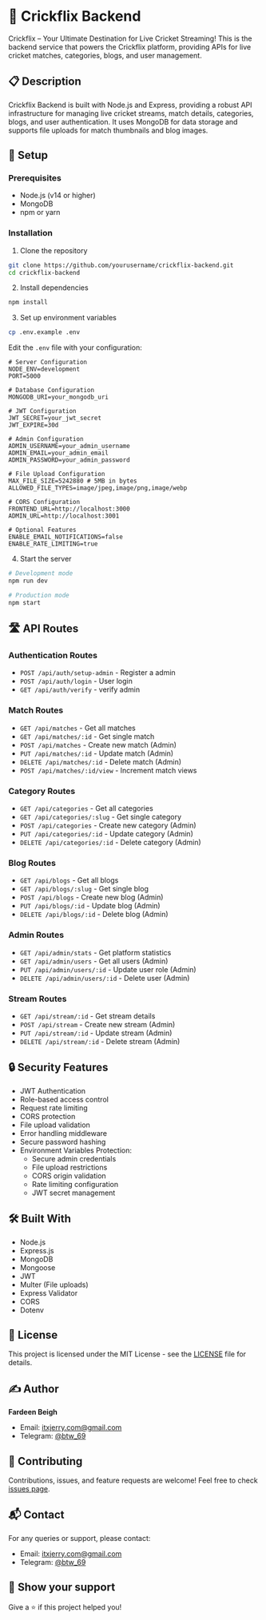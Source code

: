 # 🏏 Crickflix Backend

Crickflix – Your Ultimate Destination for Live Cricket Streaming! This is the backend service that powers the Crickflix platform, providing APIs for live cricket matches, categories, blogs, and user management.

## 📋 Description

Crickflix Backend is built with Node.js and Express, providing a robust API infrastructure for managing live cricket streams, match details, categories, blogs, and user authentication. It uses MongoDB for data storage and supports file uploads for match thumbnails and blog images.

## 🚀 Setup

### Prerequisites
- Node.js (v14 or higher)
- MongoDB
- npm or yarn

### Installation

1. Clone the repository
```bash
git clone https://github.com/yourusername/crickflix-backend.git
cd crickflix-backend
```

2. Install dependencies
```bash
npm install
```

3. Set up environment variables
```bash
cp .env.example .env
```
Edit the `.env` file with your configuration:
```env
# Server Configuration
NODE_ENV=development
PORT=5000

# Database Configuration
MONGODB_URI=your_mongodb_uri

# JWT Configuration
JWT_SECRET=your_jwt_secret
JWT_EXPIRE=30d

# Admin Configuration
ADMIN_USERNAME=your_admin_username
ADMIN_EMAIL=your_admin_email
ADMIN_PASSWORD=your_admin_password

# File Upload Configuration
MAX_FILE_SIZE=5242880 # 5MB in bytes
ALLOWED_FILE_TYPES=image/jpeg,image/png,image/webp

# CORS Configuration
FRONTEND_URL=http://localhost:3000
ADMIN_URL=http://localhost:3001

# Optional Features
ENABLE_EMAIL_NOTIFICATIONS=false
ENABLE_RATE_LIMITING=true
```

4. Start the server
```bash
# Development mode
npm run dev

# Production mode
npm start
```

## 🛣️ API Routes

### Authentication Routes
- `POST /api/auth/setup-admin` - Register a admin
- `POST /api/auth/login` - User login
- `GET /api/auth/verify` - verify admin 

### Match Routes
- `GET /api/matches` - Get all matches
- `GET /api/matches/:id` - Get single match
- `POST /api/matches` - Create new match (Admin)
- `PUT /api/matches/:id` - Update match (Admin)
- `DELETE /api/matches/:id` - Delete match (Admin)
- `POST /api/matches/:id/view` - Increment match views

### Category Routes
- `GET /api/categories` - Get all categories
- `GET /api/categories/:slug` - Get single category
- `POST /api/categories` - Create new category (Admin)
- `PUT /api/categories/:id` - Update category (Admin)
- `DELETE /api/categories/:id` - Delete category (Admin)

### Blog Routes
- `GET /api/blogs` - Get all blogs
- `GET /api/blogs/:slug` - Get single blog
- `POST /api/blogs` - Create new blog (Admin)
- `PUT /api/blogs/:id` - Update blog (Admin)
- `DELETE /api/blogs/:id` - Delete blog (Admin)

### Admin Routes
- `GET /api/admin/stats` - Get platform statistics
- `GET /api/admin/users` - Get all users (Admin)
- `PUT /api/admin/users/:id` - Update user role (Admin)
- `DELETE /api/admin/users/:id` - Delete user (Admin)

### Stream Routes
- `GET /api/stream/:id` - Get stream details
- `POST /api/stream` - Create new stream (Admin)
- `PUT /api/stream/:id` - Update stream (Admin)
- `DELETE /api/stream/:id` - Delete stream (Admin)

## 🔒 Security Features

- JWT Authentication
- Role-based access control
- Request rate limiting
- CORS protection
- File upload validation
- Error handling middleware
- Secure password hashing
- Environment Variables Protection:
  - Secure admin credentials
  - File upload restrictions
  - CORS origin validation
  - Rate limiting configuration
  - JWT secret management

## 🛠️ Built With

- Node.js
- Express.js
- MongoDB
- Mongoose
- JWT
- Multer (File uploads)
- Express Validator
- CORS
- Dotenv

## 📝 License

This project is licensed under the MIT License - see the [LICENSE](LICENSE) file for details.

## ✍️ Author

**Fardeen Beigh**
- Email: itxjerry.com@gmail.com
- Telegram: [@btw_69](https://t.me/btw_69)

## 🤝 Contributing

Contributions, issues, and feature requests are welcome! Feel free to check [issues page](https://github.com/jerry-619/crickflix-backend/issues).

## 📬 Contact

For any queries or support, please contact:
- Email: itxjerry.com@gmail.com
- Telegram: [@btw_69](https://t.me/btw_69)

## 🌟 Show your support

Give a ⭐️ if this project helped you!
